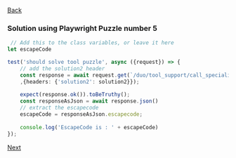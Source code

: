 [Back](../06.%20puzzle5.md)

###  Solution using Playwright Puzzle number 5
```typescript
 // Add this to the class variables, or leave it here
let escapeCode

test('should solve tool puzzle', async ({request}) => {  
	// add the solution2 header
    const response = await request.get(`/duo/tool_support/call_specialist/${specialist_number}`
    ,{headers: {'solution2': solution2}});  
      
    expect(response.ok()).toBeTruthy();  
    const responseAsJson = await response.json()
    // extract the escapecode     
    escapeCode = responseAsJson.escapecode;  
  
    console.log('EscapeCode is : ' + escapeCode)  
});
```

[Next](../07.%20puzzle6.md)
